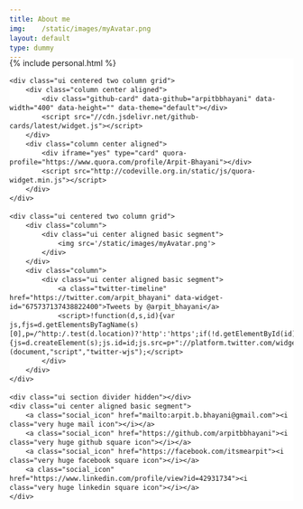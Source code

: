 ```yaml
---
title: About me
img:    /static/images/myAvatar.png
layout: default
type: dummy
---
```


<div style="background: #FFF;">
    <div style="margin-top: -20px;">
        {% include personal.html %}
    </div>

    <div class="ui centered two column grid">
        <div class="column center aligned">
            <div class="github-card" data-github="arpitbbhayani" data-width="400" data-height="" data-theme="default"></div>
            <script src="//cdn.jsdelivr.net/github-cards/latest/widget.js"></script>
        </div>
        <div class="column center aligned">
            <div iframe="yes" type="card" quora-profile="https://www.quora.com/profile/Arpit-Bhayani"></div>
            <script src="http://codeville.org.in/static/js/quora-widget.min.js"></script>
        </div>
    </div>

    <div class="ui centered two column grid">
        <div class="column">
            <div class="ui center aligned basic segment">
                <img src='/static/images/myAvatar.png'>
            </div>
        </div>
        <div class="column">
            <div class="ui center aligned basic segment">
                <a class="twitter-timeline" href="https://twitter.com/arpit_bhayani" data-widget-id="675737137438822400">Tweets by @arpit_bhayani</a>
                <script>!function(d,s,id){var js,fjs=d.getElementsByTagName(s)[0],p=/^http:/.test(d.location)?'http':'https';if(!d.getElementById(id)){js=d.createElement(s);js.id=id;js.src=p+"://platform.twitter.com/widgets.js";fjs.parentNode.insertBefore(js,fjs);}}(document,"script","twitter-wjs");</script>
            </div>
        </div>
    </div>

    <div class="ui section divider hidden"></div>
    <div class="ui center aligned basic segment">
        <a class="social_icon" href="mailto:arpit.b.bhayani@gmail.com"><i class="very huge mail icon"></i></a>
        <a class="social_icon" href="https://github.com/arpitbbhayani"><i class="very huge github square icon"></i></a>
        <a class="social_icon" href="https://facebook.com/itsmearpit"><i class="very huge facebook square icon"></i></a>
        <a class="social_icon" href="https://www.linkedin.com/profile/view?id=42931734"><i class="very huge linkedin square icon"></i></a>
    </div>
</div>
